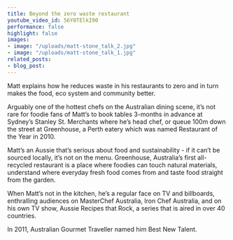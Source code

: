 ```yaml
---
title: Beyond the zero waste restaurant
youtube_video_id: 56Y0TElkI90
performance: false
highlight: false
images:
- image: "/uploads/matt-stone_talk_2.jpg"
- image: "/uploads/matt-stone_talk_1.jpg"
related_posts:
- blog_post: 
---
```


Matt explains how he reduces waste in his restaurants to zero and in turn makes the food, eco system and community better.

Arguably one of the hottest chefs on the Australian dining scene, it’s not rare for foodie fans of Matt’s to book tables 3-months in advance at Sydney’s Stanley St. Merchants where he’s head chef, or queue 100m down the street at Greenhouse, a Perth eatery which was named Restaurant of the Year in 2010.

Matt’s an Aussie that’s serious about food and sustainability - if it can’t be sourced locally, it’s not on the menu. Greenhouse, Australia’s first all-recycled restaurant is a place where foodies can touch natural materials, understand where everyday fresh food comes from and taste food straight from the garden.

When Matt’s not in the kitchen, he’s a regular face on TV and billboards, enthralling audiences on MasterChef Australia, Iron Chef Australia, and on his own TV show, Aussie Recipes that Rock, a series that is aired in over 40 countries.

In 2011, Australian Gourmet Traveller named him Best New Talent.